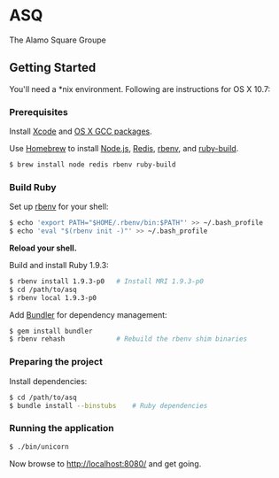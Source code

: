 ASQ
======

The Alamo Square Groupe



Getting Started
---------------

You'll need a \*nix environment. Following are instructions for OS X 10.7:


### Prerequisites

Install [Xcode](http://developer.apple.com/tools/xcode/) and
[OS X GCC packages](https://github.com/kennethreitz/osx-gcc-installer).

Use [Homebrew](http://mxcl.github.com/homebrew/) to install
[Node.js](http://nodejs.org/), [Redis](http://redis.io/),
[rbenv](https://github.com/sstephenson/rbenv), and
[ruby-build](https://github.com/sstephenson/ruby-build).

```sh
$ brew install node redis rbenv ruby-build
```


### Build Ruby

Set up [rbenv](https://github.com/sstephenson/rbenv) for your shell:

```sh
$ echo 'export PATH="$HOME/.rbenv/bin:$PATH"' >> ~/.bash_profile
$ echo 'eval "$(rbenv init -)"' >> ~/.bash_profile
```

**Reload your shell.**

Build and install Ruby 1.9.3:

```sh
$ rbenv install 1.9.3-p0   # Install MRI 1.9.3-p0
$ cd /path/to/asq
$ rbenv local 1.9.3-p0
```

Add [Bundler](http://gembundler.com) for dependency management:

```sh
$ gem install bundler
$ rbenv rehash             # Rebuild the rbenv shim binaries
```


### Preparing the project

Install dependencies:

```sh
$ cd /path/to/asq
$ bundle install --binstubs    # Ruby dependencies
```

### Running the application

```sh
$ ./bin/unicorn
```

Now browse to <http://localhost:8080/> and get going.